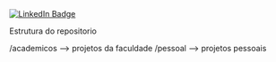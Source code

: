 <div id="badges">
  <a href="https://www.linkedin.com/in/joao-paulo-vargas-6aa98738b">
    <img src="https://img.shields.io/badge/LinkedIn-purple?style=for-the-badge&logo=linkedin&logoColor=white" alt="LinkedIn Badge"/>
  </a>
</div>

Estrutura do repositorio

/academicos --> projetos da faculdade
/pessoal --> projetos pessoais
